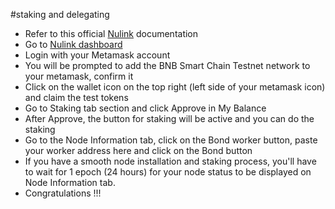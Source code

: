 #staking and delegating
- Refer to this official [Nulink](https://docs.nulink.org/products/stakers) documentation
- Go to [Nulink dashboard](https://dashboard.testnet.nulink.org/)
- Login with your Metamask account
- You will be prompted to add the BNB Smart Chain Testnet network to your metamask, confirm it
- Click on the wallet icon on the top right (left side of your metamask icon) and claim the test tokens
- Go to Staking tab section and click Approve in My Balance
- After Approve, the button for staking will be active and you can do the staking
- Go to the Node Information tab, click on the Bond worker button, paste your worker address here and click on the Bond button
- If you have a smooth node installation and staking process, you'll have to wait for 1 epoch (24 hours) for your node status to be displayed on Node Information tab.
- Congratulations !!!
